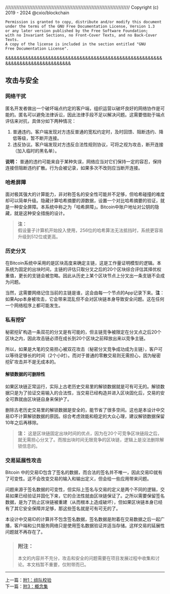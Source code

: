 //////////////////////////////////////////////////////////////////////////////
Copyright (c) 2019 - 2024 @cxio/blockchain

    Permission is granted to copy, distribute and/or modify this document
    under the terms of the GNU Free Documentation License, Version 1.3
    or any later version published by the Free Software Foundation;
    with no Invariant Sections, no Front-Cover Texts, and no Back-Cover Texts.
    A copy of the license is included in the section entitled "GNU
    Free Documentation License".
&&&&&&&&&&&&&&&&&&&&&&&&&&&&&&&&&&&&&&&&&&&&&&&&&&&&&&&&&&&&&&&&&&&&&&&&&&&&&&


## 攻击与安全

### 网络干扰

匿名开发者做出一个破坏端点约定的客户端，组织运营以破坏良好的网络协作是可能的。匿名可以避免法律诉讼，因此法律手段不足以解决问题。这需要借助于端点评估来对抗，具体分如下两种情况：

1. 普通违约。客户端发现对方违反普通的宽松约定时，及时回馈、阻断违约、降低等级，暂不断开连接。
2. 违反协议。客户端发现对方违反合法性规则协议，可将之视为攻击，断开连接（加入临时的黑名单）。

**说明：**
普通的违约可能来自于某种失误，网络应当对它们保持一定的容忍，保持连接但阻断违约扩散。行为会被记录，如果多次不改则应当断开连接。



### 哈希屏障

面对极其强大的计算能力，非对称签名的安全性可能并不足够，但哈希碰撞的难度却可以简单升级。隐藏计算哈希摘要的源数据，设置一个对比哈希摘要的验证，就是一种安全屏障。本系统中称之为「哈希屏障」。Bitcoin中账户地址对公钥的隐藏，就是这种安全措施的设计。

> **注：**<br>
> 假设量子计算机开始投入使用，256位的哈希算法无法抵挡时，系统更容易升级到512位或更高。<br>


### 历史分叉

在Bitcoin系统中采用的是区块高度来确定主链，这是工作量证明模型的逻辑。本系统为固定的出块时间，主链的评估只取分叉之后的20个区块综合评估其择优权重值，更长的支链会被忽略。因此从历史上某个区块节点上分叉出一条支链不会成为问题。

当然，这需要网络记住当前的主链是谁，这会由每一个节点的App记录下来。**注**：如果App本身被攻击，它会带来混乱但不会对区块链本身导致安全问题。这在任何一个网络程序上都可能发生。


### 私有挖矿

秘密挖矿构造一条双花的分叉是有可能的，但主链竞争被限定在分叉点之后20个区块之内，因此攻击链必须在成长到20个区块之前释放出来以竞争主链。

所以，如果是大笔的交易担心被双花攻击（秘密分叉竞争成功成为主链），客户可以等待足够长的时间（2个小时）。而对于普通的零散交易则无需担心，因为秘密挖矿攻击并不是无成本的。


#### 解锁数据的可删除性

如果区块链正常运行，实际上古老历史交易里的解锁数据就是可有可无的。解锁数据只是为了验证交易输入的合法性，当交易已经构造并进入区块固化后，交易的安全可靠就由区块链自身来保护了。

删除古老历史交易里的解锁数据是安全的，能节省了很多空间。这也是本设计中交易ID不计算解锁数据的原因。综合考虑效能和稳定的大众心理，建议解锁数据保留10年之后再移除。

> **注：**
> 这是区块链固定出块时间的优点，因为在20个可竞争区块链段之后，就无需担心分叉了。而按出块时间无限竞争的区块链，逻辑上是没法删除解锁信息的。


### 交易延展性攻击

Bitcoin 中的交易ID包含了签名的数据，而合法的签名并不唯一，因此交易ID就有了可变性。这不会改变交易的输入和输出定义，但会给一些应用带来问题。

问题来源于签名数据的可变性，但实际上签名与交易的定义是两个不同的逻辑，交易如果已经验证并固化下来，它的合法性就由区块链保证了。之所以需要保留签名数据，是为了防止区块链被重建（从而根本上造成破坏），但如果区块链本身已经有了其它安全保障并足够，那这些签名就是可有可无的了。

本设计中交易ID的计算并不包含签名数据，签名数据是附着在交易数据之后一起广播，客户端和公共服务网络只是使用签名数据验证并适当存储。这样交易的延展性问题就不再存在了。


> ### 附注：
> 本文的内容并不充分，攻击和安全的问题需要在项目发展过程中收集和讨论。本文档暂不重要，仅附带而已。



-------------------------------------------------------------------------------

上一篇：[附1：组队校验](附1.组队校验.md)<br>
下一篇：[附3：概念集](附3.概念集.md)<br>
